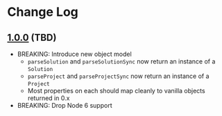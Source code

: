 # Change Log

## [1.0.0](https://github.com/stevenaw/vs-parse/compare/v0.0.6...v1.0.0) (TBD)
- BREAKING: Introduce new object model
  - `parseSolution` and `parseSolutionSync` now return an instance of a `Solution`
  - `parseProject` and `parseProjectSync` now return an instance of a `Project`
  - Most properties on each should map cleanly to vanilla objects returned in 0.x
- BREAKING: Drop Node 6 support